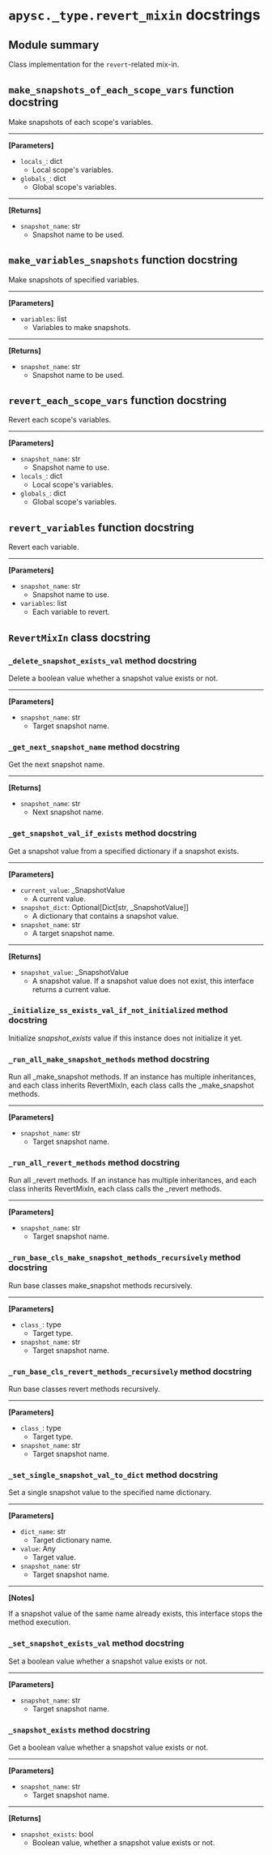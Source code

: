 # `apysc._type.revert_mixin` docstrings

## Module summary

Class implementation for the `revert`-related mix-in.

## `make_snapshots_of_each_scope_vars` function docstring

Make snapshots of each scope's variables.<hr>

**[Parameters]**

- `locals_`: dict
  - Local scope's variables.
- `globals_`: dict
  - Global scope's variables.

<hr>

**[Returns]**

- `snapshot_name`: str
  - Snapshot name to be used.

## `make_variables_snapshots` function docstring

Make snapshots of specified variables.<hr>

**[Parameters]**

- `variables`: list
  - Variables to make snapshots.

<hr>

**[Returns]**

- `snapshot_name`: str
  - Snapshot name to be used.

## `revert_each_scope_vars` function docstring

Revert each scope's variables.<hr>

**[Parameters]**

- `snapshot_name`: str
  - Snapshot name to use.
- `locals_`: dict
  - Local scope's variables.
- `globals_`: dict
  - Global scope's variables.

## `revert_variables` function docstring

Revert each variable.<hr>

**[Parameters]**

- `snapshot_name`: str
  - Snapshot name to use.
- `variables`: list
  - Each variable to revert.

## `RevertMixIn` class docstring

### `_delete_snapshot_exists_val` method docstring

Delete a boolean value whether a snapshot value exists or not.<hr>

**[Parameters]**

- `snapshot_name`: str
  - Target snapshot name.

### `_get_next_snapshot_name` method docstring

Get the next snapshot name.<hr>

**[Returns]**

- `snapshot_name`: str
  - Next snapshot name.

### `_get_snapshot_val_if_exists` method docstring

Get a snapshot value from a specified dictionary if a snapshot exists.<hr>

**[Parameters]**

- `current_value`: _SnapshotValue
  - A current value.
- `snapshot_dict`: Optional[Dict[str, _SnapshotValue]]
  - A dictionary that contains a snapshot value.
- `snapshot_name`: str
  - A target snapshot name.

<hr>

**[Returns]**

- `snapshot_value`: _SnapshotValue
  - A snapshot value. If a snapshot value does not exist, this interface returns a current value.

### `_initialize_ss_exists_val_if_not_initialized` method docstring

Initialize _snapshot_exists_ value if this instance does not initialize it yet.

### `_run_all_make_snapshot_methods` method docstring

Run all _make_snapshot methods. If an instance has multiple inheritances, and each class inherits RevertMixIn, each class calls the _make_snapshot methods.<hr>

**[Parameters]**

- `snapshot_name`: str
  - Target snapshot name.

### `_run_all_revert_methods` method docstring

Run all _revert methods. If an instance has multiple inheritances, and each class inherits RevertMixIn, each class calls the _revert methods.<hr>

**[Parameters]**

- `snapshot_name`: str
  - Target snapshot name.

### `_run_base_cls_make_snapshot_methods_recursively` method docstring

Run base classes make_snapshot methods recursively.<hr>

**[Parameters]**

- `class_`: type
  - Target type.
- `snapshot_name`: str
  - Target snapshot name.

### `_run_base_cls_revert_methods_recursively` method docstring

Run base classes revert methods recursively.<hr>

**[Parameters]**

- `class_`: type
  - Target type.
- `snapshot_name`: str
  - Target snapshot name.

### `_set_single_snapshot_val_to_dict` method docstring

Set a single snapshot value to the specified name dictionary.<hr>

**[Parameters]**

- `dict_name`: str
  - Target dictionary name.
- `value`: Any
  - Target value.
- `snapshot_name`: str
  - Target snapshot name.

<hr>

**[Notes]**

If a snapshot value of the same name already exists, this interface stops the method execution.

### `_set_snapshot_exists_val` method docstring

Set a boolean value whether a snapshot value exists or not.<hr>

**[Parameters]**

- `snapshot_name`: str
  - Target snapshot name.

### `_snapshot_exists` method docstring

Get a boolean value whether a snapshot value exists or not.<hr>

**[Parameters]**

- `snapshot_name`: str
  - Target snapshot name.

<hr>

**[Returns]**

- `snapshot_exists`: bool
  - Boolean value, whether a snapshot value exists or not.